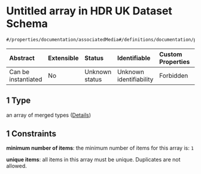 # Untitled array in HDR UK Dataset Schema

```txt
#/properties/documentation/associatedMedia#/definitions/documentation/properties/associatedMedia/anyOf/1
```



| Abstract            | Extensible | Status         | Identifiable            | Custom Properties | Additional Properties | Access Restrictions | Defined In                                                                                        |
| :------------------ | :--------- | :------------- | :---------------------- | :---------------- | :-------------------- | :------------------ | :------------------------------------------------------------------------------------------------ |
| Can be instantiated | No         | Unknown status | Unknown identifiability | Forbidden         | Allowed               | none                | [dataset.schema.json*](../../../schema/dataset/latest/dataset.schema.json "open original schema") |

## 1 Type

an array of merged types ([Details](dataset-definitions-documentation-properties-associated-media-anyof-1-items.md))

## 1 Constraints

**minimum number of items**: the minimum number of items for this array is: `1`

**unique items**: all items in this array must be unique. Duplicates are not allowed.
